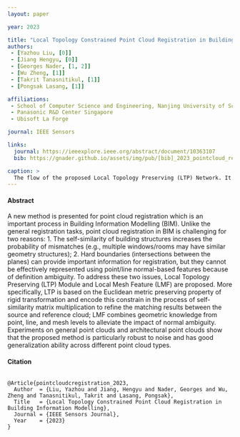 ```yaml
---
layout: paper

year: 2023

title: "Local Topology Constrained Point Cloud Registration in Building Information Modelling"
authors:
 - [Yazhou Liu, [0]]
 - [Jiang Hengyu, [0]] 
 - [Georges Nader, [1, 2]] 
 - [Wu Zheng, [1]]
 - [Takrit Tanasnitikul, [1]]
 - [Pongsak Lasang, [1]] 

affiliations:
 - School of Computer Science and Engineering, Nanjing University of Science and Technology
 - Panasonic R&D Center Singapore
 - Ubisoft La Forge

journal: IEEE Sensors

links:
  journal: https://ieeexplore.ieee.org/abstract/document/10363107
  bib: https://gnader.github.io/assets/img/pub/[bib]_2023_pointcloud_registration.bib

caption: >
  The flow of the proposed Local Topology Preserving (LTP) Network. It contains two core modules: 1) Local Topology Preserving (LTP) module reduces the effect of outliers; 2) Local mesh feature (LMF) module resolves the boundary feature ambiguity. 
---
```

#### Abstract

A new method is presented for point cloud registration which is an important process in Building Information Modelling (BIM). Unlike the general registration tasks, point cloud registration in BIM is challenging for two reasons: 1. The self-similarity of building structures increases the probability of mismatches (e.g., multiple windows/rooms may have similar geometry structures); 2. Hard boundaries (intersections between the planes) can provide important information for registration, but they cannot be effectively represented using point/line normal-based features because of definition ambiguity. To address these two issues, Local Topology Preserving (LTP) Module and Local Mesh Feature (LMF) are proposed. More specifically, LTP is based on the Euclidean metric preserving property of rigid transformation and encode this constrain in the process of self-similarity matrix multiplication to refine the matching results between the source and reference cloud; LMF combines geometric knowledge from point, line, and mesh levels to alleviate the impact of normal ambiguity. Experiments on general point clouds and architectural point clouds show that the proposed method is particularly robust to noise and has good generalization ability across different point cloud types.

#### Citation

<pre class="text-muted alert-secondary small col-12">
<code>
@Article{pointcloudcregistration_2023,
  Author  = {Liu, Yazhou and Jiang, Hengyu and Nader, Georges and Wu, Zheng and Tanasnitikul, Takrit and Lasang, Pongsak},
  Title   = {Local Topology Constrained Point Cloud Registration in Building Information Modelling}, 
  Journal = {IEEE Sensors Journal}, 
  Year    = {2023}
}
</code>
</pre>